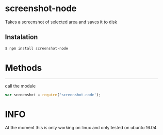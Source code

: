 # screenshot-node
Takes a screenshot of selected area and saves it to disk

## Instalation
```sh
$ npm install screenshot-node
```
# Methods
---
call the module
```javascript
var screenshot = require('screenshot-node');
```

# INFO
At the moment this is only working on linux and only tested on ubuntu 16.04
